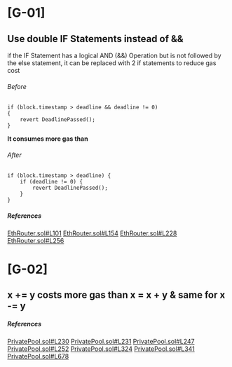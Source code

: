 
# [G-01]

## Use double IF Statements instead of && 

if the IF Statement has a logical AND (&&) Operation but is not followed by the else statement, it can be replaced with 2 if statements to reduce gas cost

###### Before

```
if (block.timestamp > deadline && deadline != 0) 
{
    revert DeadlinePassed();
}
```

**It consumes more gas than**

###### After

```
if (block.timestamp > deadline) {
    if (deadline != 0) {
        revert DeadlinePassed();
    }
}
```

##### References

[EthRouter.sol#L101](https://github.com/code-423n4/2023-04-caviar/blob/cd8a92667bcb6657f70657183769c244d04c015c/src/EthRouter.sol#L101)
[EthRouter.sol#L154](https://github.com/code-423n4/2023-04-caviar/blob/cd8a92667bcb6657f70657183769c244d04c015c/src/EthRouter.sol#L154)
[EthRouter.sol#L228](https://github.com/code-423n4/2023-04-caviar/blob/cd8a92667bcb6657f70657183769c244d04c015c/src/EthRouter.sol#L228)
[EthRouter.sol#L256](https://github.com/code-423n4/2023-04-caviar/blob/cd8a92667bcb6657f70657183769c244d04c015c/src/EthRouter.sol#L256)

# [G-02]

## x += y costs more gas than x = x + y & same for x -= y

##### References

[PrivatePool.sol#L230](https://github.com/code-423n4/2023-04-caviar/blob/cd8a92667bcb6657f70657183769c244d04c015c/src/PrivatePool.sol#L230)
[PrivatePool.sol#L231](https://github.com/code-423n4/2023-04-caviar/blob/cd8a92667bcb6657f70657183769c244d04c015c/src/PrivatePool.sol#L231)
[PrivatePool.sol#L247](https://github.com/code-423n4/2023-04-caviar/blob/cd8a92667bcb6657f70657183769c244d04c015c/src/PrivatePool.sol#L247)
[PrivatePool.sol#L252](https://github.com/code-423n4/2023-04-caviar/blob/cd8a92667bcb6657f70657183769c244d04c015c/src/PrivatePool.sol#L252)
[PrivatePool.sol#L324](https://github.com/code-423n4/2023-04-caviar/blob/cd8a92667bcb6657f70657183769c244d04c015c/src/PrivatePool.sol#L324)
[PrivatePool.sol#L341](https://github.com/code-423n4/2023-04-caviar/blob/cd8a92667bcb6657f70657183769c244d04c015c/src/PrivatePool.sol#L341)
[PrivatePool.sol#L678](https://github.com/code-423n4/2023-04-caviar/blob/cd8a92667bcb6657f70657183769c244d04c015c/src/PrivatePool.sol#L678)




